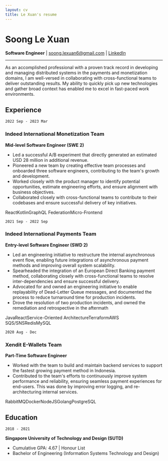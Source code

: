 ```yaml
---
layout: cv
title: Le Xuan's resume
---
```

# Soong Le Xuan 
__Software Engineer__ \| [soong.lexuan6@gmail.com](soong.lexuan6@gmail.com) \| [LinkedIn](https://linkedin.com/in/le-xuan-soong-81687818b)

------

As an accomplished professional with a proven track record in developing and managing distributed systems in the payments and monetization domains, I am well-versed in collaborating with cross-functional teams to deliver outstanding results. My ability to quickly pick up new technologies and gather broad context has enabled me to excel in fast-paced work environments.


## Experience

`2022 Sep - 2023 Mar`
### Indeed International Monetization Team
__Mid-level Software Engineer (SWE 2)__

- Led a successful A/B experiment that directly generated an estimated USD 28 million in additional revenue.
- Pioneered a new team by creating effective team processes and onboarded three software engineers, contributing to the team's growth and development.
- Worked closely with the product manager to identify potential opportunities, estimate engineering efforts, and ensure alignment with business objectives.
- Collaborated closely with cross-functional teams to contribute to their codebases and ensure successful delivery of key initiatives.
<div class="chips">
<span class="chip">React</span><span class="chip">Kotlin</span><span class="chip">GraphQL Federation</span><span class="chip">Micro-Frontend</span>
</div>

`2021 Sep - 2022 Sep`
### Indeed International Payments Team
__Entry-level Software Engineer (SWD 2)__

- Led an engineering initiative to restructure the internal asynchronous event flow, enabling future integrations of asynchronous payment methods and improving overall system scalability.
- Spearheaded the integration of an European Direct Banking payment method, collaborating closely with cross-functional teams to resolve inter-dependencies and ensure successful delivery.
- Advocated for and owned an engineering initiative to enable replayability of Dead-Letter Queue messages, and documented the process to reduce turnaround time for production incidents.
- Drove the resolution of two production incidents, and owned the remediation and retrospective in the aftermath

<div class="chips">
<span class="chip">Java</span><span class="chip">React</span><span class="chip">Service-Oriented Architecture</span><span class="chip">Terraform</span><span class="chip">AWS SQS/SNS</span><span class="chip">Redis</span><span class="chip">MySQL</span>
</div>

`2020 Aug - Dec`
### Xendit E-Wallets Team
__Part-Time Software Engineer__
- Worked with the team to build and maintain backend services to support the fastest growing payment method in Indonesia.
- Contributed to the team's efforts to continuously improve system performance and reliability, ensuring seamless payment experiences for end-users. This was done by improving error logging, and re-architecturing internal services. 

<div class="chips">
<span class="chip">RabbitMQ</span><span class="chip">Docker</span><span class="chip">NodeJS</span><span class="chip">Golang</span><span class="chip">PostgreSQL</span>
</div>

<!-- ---------- -->

## Education

`2018 - 2021`

__Singapore University of Technology and Design (SUTD)__

- Cumulative GPA: 4.67 \| Honour List
- Bachelor of Engineering (Information Systems Technology and Design)

<!-- `2019 Summer`
__Technische Universität Berlin (TU Berlin)__

- Leadership course
- Startup Crash Course
- Innovation and Entrepreneurship course
 

`2010 - 2015`
__Dunman High School__

- Rank Point: 87.5 \| H3 Mathematics: Merit
- GCE A-Level (Integrated Programme) -->


<!-- ### Footer

Last updated: 23 Mar 2023 -->


